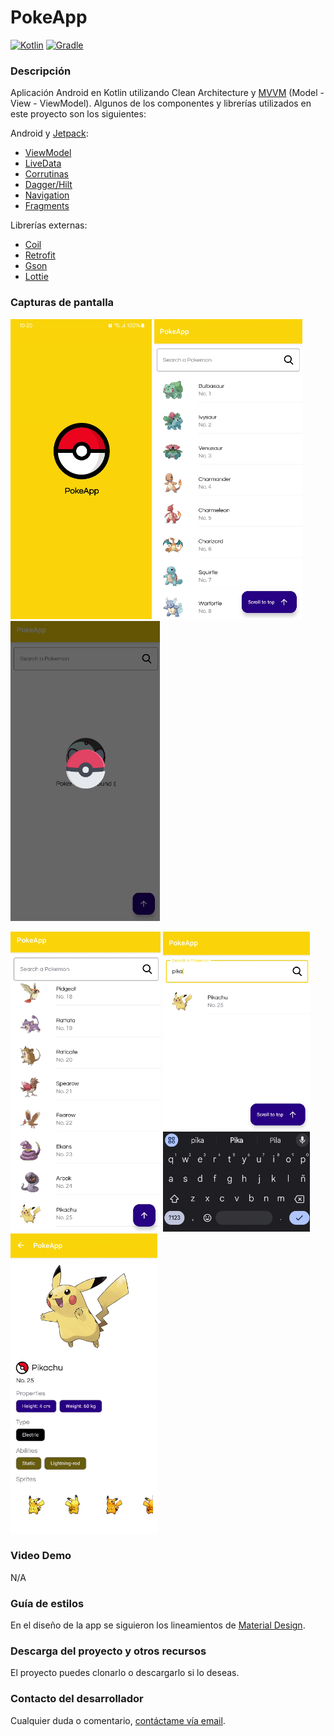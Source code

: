 # PokeApp

[![Kotlin](https://img.shields.io/badge/kotlin-1.9.22-blueviolet?logo=kotlin&label=kotlin)](http://kotlinlang.org) [![Gradle](https://img.shields.io/badge/gradle-8.2-02303a?logo=gradle&logoColor=1bacca&label=gradle)](https://developer.android.com/studio/releases/gradle-plugin)

### Descripción

Aplicación Android en Kotlin utilizando Clean Architecture y [MVVM](https://developer.android.com/jetpack/guide?hl=es-419#recommended-app-arch) (Model - View - ViewModel). Algunos de los componentes y librerías utilizados en este proyecto son los siguientes:

Android y [Jetpack](https://developer.android.com/jetpack?hl=es-419):

* [ViewModel](https://developer.android.com/topic/libraries/architecture/viewmodel)
* [LiveData](https://developer.android.com/topic/libraries/architecture/livedata?hl=es-419)
* [Corrutinas](https://developer.android.com/kotlin/coroutines?hl=es-419)
* [Dagger/Hilt](https://developer.android.com/training/dependency-injection/hilt-android?hl=es-419)
* [Navigation](https://developer.android.com/guide/navigation/navigation-getting-started)
* [Fragments](https://developer.android.com/guide/components/fragments)

Librerías externas:

* [Coil](https://github.com/coil-kt/coil)
* [Retrofit](https://square.github.io/retrofit/)
* [Gson](https://github.com/google/gson)
* [Lottie](https://lottiefiles.com/)

### Capturas de pantalla

<img src="/docs/img1.png" height="480"> <img src="/docs/img2.png" height="480"> <img src="/docs/img3.png" height="480">

<img src="/docs/img4.png" height="480"> <img src="/docs/img5.png" height="480"> <img src="/docs/img6.png" height="480">

### Video Demo

N/A

### Guía de estilos

En el diseño de la app se siguieron los lineamientos de [Material Design](https://material.io/).

### Descarga del proyecto y otros recursos

El proyecto puedes clonarlo o descargarlo si lo deseas.

### Contacto del desarrollador

Cualquier duda o comentario, [contáctame vía email](mailto:rolando.selvera3@gmail.com).
